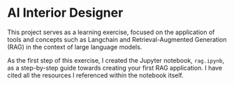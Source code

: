 # AI Interior Designer

This project serves as a learning exercise, focused on the application of tools and concepts such as Langchain and Retrieval-Augmented Generation (RAG) in the context of large language models.

As the first step of this exercise, I created the Jupyter notebook, `rag.ipynb`, as a step-by-step guide towards creating your first RAG application. I have cited all the resources I referenced within the notebook itself. 

